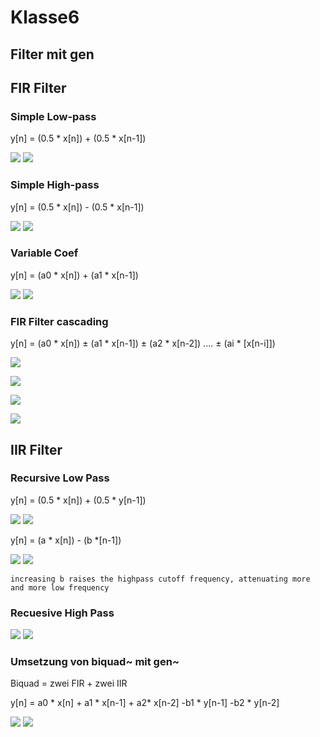 # Klasse6


## Filter mit gen

## FIR Filter
### Simple Low-pass

y[n] = (0.5 * x[n]) + (0.5 * x[n-1])

![](Klasse6/png/lowpass.png)
![](Klasse6/png/lowpass_gen.png)

### Simple High-pass

y[n] = (0.5 * x[n]) - (0.5 * x[n-1])

![](Klasse6/png/highpass.png)
![](Klasse6/png/highpass_gen.png)

### Variable Coef

y[n] = (a0 * x[n]) + (a1 * x[n-1])


![](Klasse6/png/variable.png)
![](Klasse6/png/variable_gen.png)

### FIR Filter cascading

y[n] = (a0 * x[n]) ± (a1 * x[n-1]) ± (a2 * x[n-2]) .... ± (ai * [x[n-i]])

![](Klasse6/png/2nd.png)

![](Klasse6/png/2nd_gen.png)

![](Klasse6/png/3rd.png)

![](Klasse6/png/3rd_gen.png)

## IIR Filter

### Recursive Low Pass

y[n] = (0.5 * x[n]) + (0.5 * y[n-1])

![](Klasse6/png/eta.png)
![](Klasse6/png/eta_gen.png)

y[n] = (a * x[n]) - (b *[n-1])

![](Klasse6/png/rlp.png)
![](Klasse6/png/rlp_gen.png)

```
increasing b raises the highpass cutoff frequency, attenuating more and more low frequency
```

### Recuesive High Pass

![](Klasse6/png/rhp.png)
![](Klasse6/png/rhp_gen.png)

### Umsetzung von biquad~ mit gen~

Biquad = zwei FIR + zwei IIR

y[n] = a0 * x[n] + a1 * x[n-1] + a2* x[n-2] -b1 * y[n-1] -b2 * y[n-2]


![](Klasse6/png/biquad.png)
![](Klasse6/png/biquad_gen.png)
